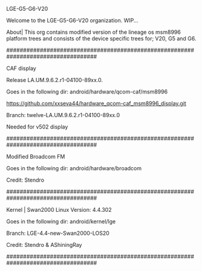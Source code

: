 LGE-G5-G6-V20

Welcome to the LGE-G5-G6-V20 organization. WIP...

About|
This org contains modified version of the lineage os msm8996 platform trees 
and consists of the device specific trees for; V20, G5 and G6.






###################################################################################

CAF display

Release LA.UM.9.6.2.r1-04100-89xx.0.

Goes in the following dir: android/hardware/qcom-caf/msm8996

https://github.com/xxseva44/hardware_qcom-caf_msm8996_display.git

Branch: twelve-LA.UM.9.6.2.r1-04100-89xx.0

Needed for v502 display

###################################################################################

Modified Broadcom FM

Goes in the following dir: android/hardware/broadcom

Credit: Stendro


###################################################################################

Kernel | Swan2000 Linux Version: 4.4.302

Goes in the following dir: android/kernel/lge

Branch: LGE-4.4-new-Swan2000-LOS20

Credit: Stendro & AShiningRay


###################################################################################
